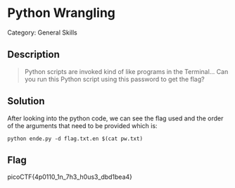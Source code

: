 # Python Wrangling
Category: General Skills

## Description
> Python scripts are invoked kind of like programs in the Terminal... Can you run this Python script using this password to get the flag?

## Solution

After looking into the python code, we can see the flag used and the order of
the arguments that need to be provided which is:

``` 
python ende.py -d flag.txt.en $(cat pw.txt)
```

## Flag
picoCTF{4p0110_1n_7h3_h0us3_dbd1bea4}
